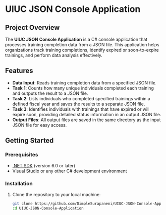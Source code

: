 
# UIUC JSON Console Application

## Project Overview
The **UIUC JSON Console Application** is a C# console application that processes training completion data from a JSON file. This application helps organizations track training completions, identify expired or soon-to-expire trainings, and perform data analysis effectively.

## Features
- **Data Input**: Reads training completion data from a specified JSON file.
- **Task 1**: Counts how many unique individuals completed each training and outputs the result to a JSON file.
- **Task 2**: Lists individuals who completed specified trainings within a defined fiscal year and saves the results to a separate JSON file.
- **Task 3**: Identifies individuals with trainings that have expired or will expire soon, providing detailed status information in an output JSON file.
- **Output Files**: All output files are saved in the same directory as the input JSON file for easy access.

## Getting Started
### Prerequisites
- [.NET SDK](https://dotnet.microsoft.com/download) (version 6.0 or later)
- Visual Studio or any other C# development environment

### Installation
1. Clone the repository to your local machine:
   ```bash
   git clone https://github.com/DimpleSurapaneni/UIUC-JSON-Console-Application.git
   cd UIUC-JSON-Console-Application
